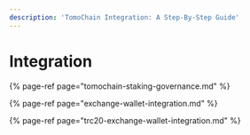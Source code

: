 ```yaml
---
description: 'TomoChain Integration: A Step-By-Step Guide'
---
```


# Integration

{% page-ref page="tomochain-staking-governance.md" %}

{% page-ref page="exchange-wallet-integration.md" %}

{% page-ref page="trc20-exchange-wallet-integration.md" %}
